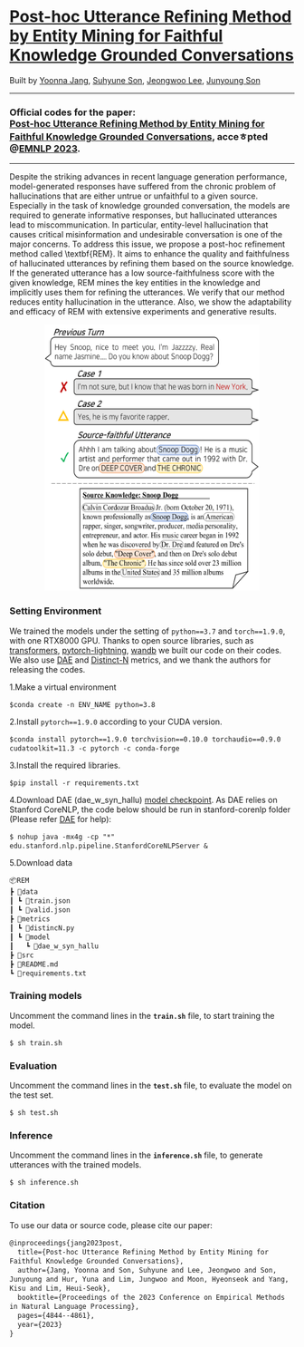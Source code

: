 [Post-hoc Utterance Refining Method by Entity Mining for Faithful Knowledge Grounded Conversations](https://aclanthology.org/2023.emnlp-main.295.pdf)
===
Built by [Yoonna Jang](https://github.com/YOONNAJANG), [Suhyune Son](https://github.com/sonsuhyune), [Jeongwoo Lee](https://github.com/jeongwoolee-jason), [Junyoung Son](https://github.com/rgop13)

***
### Official codes for the paper: <br/>**[Post-hoc Utterance Refining Method by Entity Mining for Faithful Knowledge Grounded Conversations](https://aclanthology.org/2023.emnlp-main.295.pdf)**, acceㅎpted @[EMNLP 2023](https://aclanthology.org/volumes/2023.emnlp-main/).
***

Despite the striking advances in recent language generation performance, model-generated responses have suffered from the chronic problem of hallucinations that are either untrue or unfaithful to a given source. Especially in the task of knowledge grounded conversation, the models are required to generate informative responses, but hallucinated utterances lead to miscommunication. In particular, entity-level hallucination that causes critical misinformation and undesirable conversation is one of the major concerns. To address this issue, we propose a post-hoc refinement method called \textbf{REM}. It aims to enhance the quality and faithfulness of hallucinated utterances by refining them based on the source knowledge. If the generated utterance has a low source-faithfulness score with the given knowledge, REM mines the key entities in the knowledge and implicitly uses them for refining the utterances. We verify that our method reduces entity hallucination in the utterance. Also, we show the adaptability and efficacy of REM with extensive experiments and generative results.

<p align="center"><img src="rem_ex.png" width="380px" height="470px" title="REM Example"></img></p>



### Setting Environment
We trained the models under the setting of `python==3.7` and `torch==1.9.0`, with one RTX8000 GPU. 
Thanks to open source libraries, such as [transformers](https://github.com/huggingface/transformers), [pytorch-lightning](https://github.com/Lightning-AI/pytorch-lightning), [wandb](https://github.com/wandb/wandb) we built our code on their codes. We also use [DAE](https://github.com/tagoyal/dae-factuality?tab=readme-ov-file) and [Distinct-N](https://github.com/neural-dialogue-metrics/Distinct-N) metrics, and we thank the authors for releasing the codes.


1.Make a virtual environment
    
    $conda create -n ENV_NAME python=3.8

2.Install `pytorch==1.9.0` according to your CUDA version.

    $conda install pytorch==1.9.0 torchvision==0.10.0 torchaudio==0.9.0 cudatoolkit=11.3 -c pytorch -c conda-forge

3.Install the required libraries.
    
    $pip install -r requirements.txt

4.Download DAE (dae_w_syn_hallu) [model checkpoint](https://drive.google.com/drive/folders/16NEL8T-JvhJPy7miVUbMELVE8ZOTYGit). As DAE relies on Stanford CoreNLP, the code below should be run in stanford-corenlp folder (Please refer [DAE](https://github.com/tagoyal/dae-factuality?tab=readme-ov-file) for help):
    
    $ nohup java -mx4g -cp "*" edu.stanford.nlp.pipeline.StanfordCoreNLPServer &

5.Download data


    📦REM
    ┣ 📂data
    ┃ ┗ 📜train.json
    ┃ ┗ 📜valid.json
    ┣ 📂metrics
    ┃ ┗ 📜distincN.py
    ┃ ┗ 📂model
    ┃   ┗ 📂dae_w_syn_hallu
    ┣ 📂src
    ┣ 📜README.md
    ┗ 📜requirements.txt


### Training models
Uncomment the command lines in the **`train.sh`** file, to start training the model. 

    $ sh train.sh 


### Evaluation
Uncomment the command lines in the **`test.sh`** file, to evaluate the model on the test set. 

    $ sh test.sh


### Inference
Uncomment the command lines in the **`inference.sh`** file, to generate utterances with the trained models.

    $ sh inference.sh




### Citation
To use our data or source code, please cite our paper:

    @inproceedings{jang2023post,
      title={Post-hoc Utterance Refining Method by Entity Mining for Faithful Knowledge Grounded Conversations},
      author={Jang, Yoonna and Son, Suhyune and Lee, Jeongwoo and Son, Junyoung and Hur, Yuna and Lim, Jungwoo and Moon, Hyeonseok and Yang, Kisu and Lim, Heui-Seok},
      booktitle={Proceedings of the 2023 Conference on Empirical Methods in Natural Language Processing},
      pages={4844--4861},
      year={2023}
    }
